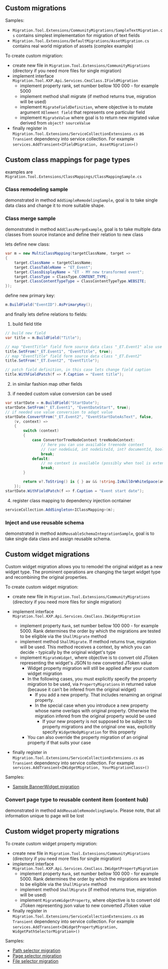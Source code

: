 ## Custom migrations

Samples:
- `Migration.Tool.Extensions/CommunityMigrations/SampleTextMigration.cs` contains simplest implementation for migration of text fields
- `Migration.Tool.Extensions/DefaultMigrations/AssetMigration.cs` contains real world migration of assets (complex example)

To create custom migration:
- create new file in `Migration.Tool.Extensions/CommunityMigrations` (directory if you need more files for single migration)
- implement interface `Migration.Tool.KXP.Api.Services.CmsClass.IFieldMigration`
  - implement property rank, set number bellow 100 000 - for example 5000
  - implement method shall migrate (if method returns true, migration will be used)
  - implement `MigrateFieldDefinition`, where objective is to mutate argument `XElement field` that represents one particular field
  - implement `MigrateValue` where goal is to return new migrated value derived from `object? sourceValue`
- finally register in `Migration.Tool.Extensions/ServiceCollectionExtensions.cs` as `Transient` dependency into service collection. For example `services.AddTransient<IFieldMigration, AssetMigration>()`

## Custom class mappings for page types

examples are `Migration.Tool.Extensions/ClassMappings/ClassMappingSample.cs`

### Class remodeling sample

demonstrated in method `AddSimpleRemodelingSample`, goal is to take single data class and change it to more suitable shape.

### Class merge sample

demonstrated in method `AddClassMergeExample`, goal is to take multiple data classes from source instance and define their relation to new class

lets define new class:
```csharp
var m = new MultiClassMapping(targetClassName, target =>
{
    target.ClassName = targetClassName;
    target.ClassTableName = "ET_Event";
    target.ClassDisplayName = "ET - MY new transformed event";
    target.ClassType = ClassType.CONTENT_TYPE;
    target.ClassContentTypeType = ClassContentTypeType.WEBSITE;
});
```

define new primary key:
```csharp
m.BuildField("EventID").AsPrimaryKey();
```

and finally lets define relations to fields:

1) build field title 
```csharp
// build new field
var title = m.BuildField("Title");

// map "EventTitle" field form source data class "_ET.Event1" also use it as template for target field
title.SetFrom("_ET.Event1", "EventTitle", true);
// map "EventTitle" field form source data class "_ET.Event2"
title.SetFrom("_ET.Event2", "EventTitle");

// patch field definition, in this case lets change field caption 
title.WithFieldPatch(f => f.Caption = "Event title");
```

2) in similar fashion map other fields

3) if needed custom value conversion can be used
```csharp
var startDate = m.BuildField("StartDate");
startDate.SetFrom("_ET.Event1", "EventDateStart", true);
// if needed use value conversion to adapt value
startDate.ConvertFrom("_ET.Event2", "EventStartDateAsText", false,
    (v, context) =>
    {
        switch (context)
        {
            case ConvertorTreeNodeContext treeNodeContext:
                // here you can use available treenode context
                // (var nodeGuid, int nodeSiteId, int? documentId, bool migratingFromVersionHistory) = treeNodeContext;
                break;
            default:
                // no context is available (possibly when tool is extended with other conversion possibilities)
                break;
        }

        return v?.ToString() is { } av && !string.IsNullOrWhiteSpace(av) ? DateTime.Parse(av) : null;
    });
startDate.WithFieldPatch(f => f.Caption = "Event start date");
```

4) register class mapping to dependency injection ocntainer
```csharp
serviceCollection.AddSingleton<IClassMapping>(m); 
```

### Inject and use reusable schema

demonstrated in method `AddReusableSchemaIntegrationSample`, goal is to take single data class and assign reusable schema.

## Custom widget migrations

Custom widget migration allows you to remodel the original widget as a new widget type. The prominent operations are 
changing the target widget type and recombining the original properties.

To create custom widget migration:
- create new file in `Migration.Tool.Extensions/CommunityMigrations` (directory if you need more files for single migration)
- implement interface `Migration.Tool.KXP.Api.Services.CmsClass.IWidgetMigration`
  - implement property `Rank`, set number bellow 100 000 - for example 5000. Rank determines the order by which the migrations are tested to be eligible via the `ShallMigrate` method
  - implement method `ShallMigrate`. If method returns true, migration will be used. This method receives a context, by which you can decide - typically by the original widget's type
  - implement `MigrateWidget`, where objective is to convert old JToken representing the widget's JSON to new converted JToken value
    - Widget property migration will still be applied after your custom widget migration
    - In the following cases, you must explicitly specify the property migration to be used, via `PropertyMigrations` in returned value (because it can't be infered from the original widget)
      - If you add a new property. That includes renaming an original property.
      - In the special case when you introduce a new property whose name overlaps with original property. Otherwise the migration infered from the original property would be used
        - If your new property is not supposed to be subject to property migrations and the original one was, explicitly specify `WidgetNoOpMigration` for this property
    - You can also override the property migration of an original property if that suits your case
    
- finally register in `Migration.Tool.Extensions/ServiceCollectionExtensions.cs` as `Transient` dependency into service collection. For example `services.AddTransient<IWidgetMigration, YourMigrationClass>()`

Samples:
- [Sample BannerWidget migration](./CommunityMigrations/SampleWidgetMigration.cs)

### Convert page type to reusable content item (content hub)

demonstrated in method `AddReusableRemodelingSample`. Please note, that all information unique to page will be lost

## Custom widget property migrations

To create custom widget property migration:
- create new file in `Migration.Tool.Extensions/CommunityMigrations` (directory if you need more files for single migration)
- implement interface `Migration.Tool.KXP.Api.Services.CmsClass.IWidgetPropertyMigration`
  - implement property `Rank`, set number bellow 100 000 - for example 5000. Rank determines the order by which the migrations are tested to be eligible via the `ShallMigrate` method
  - implement method `ShallMigrate` (if method returns true, migration will be used)
  - implement `MigrateWidgetProperty`, where objective is to convert old JToken representing json value to new converted JToken value  
- finally register in `Migration.Tool.Extensions/ServiceCollectionExtensions.cs` as `Transient` dependency into service collection. For example `services.AddTransient<IWidgetPropertyMigration, WidgetPathSelectorMigration>()`

Samples:
- [Path selector migration](./DefaultMigrations/WidgetPathSelectorMigration.cs)
- [Page selector migration](./DefaultMigrations/WidgetPageSelectorMigration.cs)
- [File selector migration](./DefaultMigrations/WidgetFileMigration.cs)